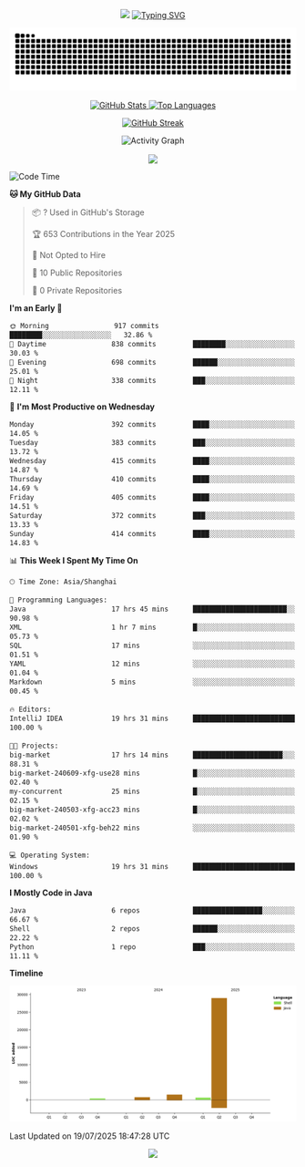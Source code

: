 <!-- -->

<p align="center">
<img src="https://capsule-render.vercel.app/api?type=waving&color=timeGradient&height=300&&section=header&text=HI%20THEME!&fontSize=90&fontAlign=50&fontAlignY=30&desc=I%20am%20AlfonsoKevin!&descAlign=50&descSize=30&descAlignY=60&animation=twinkling" />
    <a align="center" href="https://www.kaijavademo.top/"><img src="https://readme-typing-svg.demolab.com?font=Fira+Code&center=true&pause=1000&width=435&lines=Welcome+to+my+GitHub+profile+page!;%E6%AC%A2%E8%BF%8E%E6%9D%A5%E5%88%B0%E6%88%91%E7%9A%84GitHub%E4%B8%BB%E9%A1%B5%EF%BC%81" alt="Typing SVG" height=200 /> </a>
</p>
 <p align="center"><img src="https://raw.githubusercontent.com/AlfonsoKevin/AlfonsoKevin/output/github-contribution-grid-snake.svg"></p>

</p>


<p align="center" >
  <a href="https://github.com/AlfonsoKevin">  
    <img src="https://github-readme-stats.vercel.app/api/?username=AlfonsoKevin&layout=compact&border_radius=20" width="400"  alt="GitHub Stats" />
  </a>
  <a href="https://www.kaijavademo.top/">
    <img src="https://github-readme-stats.vercel.app/api/top-langs/?username=AlfonsoKevin&layout=compact&border_radius=20" width=400 alt="Top Languages"/>
  </a>
</p>


<p align="center">
    <a href="https://github.com/AlfonsoKevin">
    <img src="https://streak-stats.demolab.com?user=AlfonsoKevin&theme=transparent&hide_border=false%C2%A0%C2%A0%E5%81%87&short_numbers=false%C2%A0%C2%A0%E5%81%87&card_width=595&card_height=234" height="400"  alt="GitHub Streak" />
    </a>
</p>



<p align="center">
    <img width="800" src="https://github-readme-activity-graph.vercel.app/graph?username=AlfonsoKevin&theme=github-compact&hide_border=true&area=true&from=2024-06-01&to=2024-12-31&grid=false&custom_title=Activity%20Graph" alt="Activity Graph" title="Activity Graph" />
</p> 




<p align="center">
	<img align="center" src="https://skillicons.dev/icons?i=idea,java,mysql,redis,spring,rocket,html,css,js,react,linux,py,c,clion,docker,md,stackoverflow&theme=light" />    
</p>


<!--START_SECTION:waka-->
![Code Time](http://img.shields.io/badge/Code%20Time-163%20hrs%2016%20mins-blue)

**🐱 My GitHub Data** 

> 📦 ? Used in GitHub's Storage 
 > 
> 🏆 653 Contributions in the Year 2025
 > 
> 🚫 Not Opted to Hire
 > 
> 📜 10 Public Repositories 
 > 
> 🔑 0 Private Repositories 
 > 
**I'm an Early 🐤** 

```text
🌞 Morning                917 commits         ████████░░░░░░░░░░░░░░░░░   32.86 % 
🌆 Daytime                838 commits         ████████░░░░░░░░░░░░░░░░░   30.03 % 
🌃 Evening                698 commits         ██████░░░░░░░░░░░░░░░░░░░   25.01 % 
🌙 Night                  338 commits         ███░░░░░░░░░░░░░░░░░░░░░░   12.11 % 
```
📅 **I'm Most Productive on Wednesday** 

```text
Monday                   392 commits         ████░░░░░░░░░░░░░░░░░░░░░   14.05 % 
Tuesday                  383 commits         ███░░░░░░░░░░░░░░░░░░░░░░   13.72 % 
Wednesday                415 commits         ████░░░░░░░░░░░░░░░░░░░░░   14.87 % 
Thursday                 410 commits         ████░░░░░░░░░░░░░░░░░░░░░   14.69 % 
Friday                   405 commits         ████░░░░░░░░░░░░░░░░░░░░░   14.51 % 
Saturday                 372 commits         ███░░░░░░░░░░░░░░░░░░░░░░   13.33 % 
Sunday                   414 commits         ████░░░░░░░░░░░░░░░░░░░░░   14.83 % 
```


📊 **This Week I Spent My Time On** 

```text
🕑︎ Time Zone: Asia/Shanghai

💬 Programming Languages: 
Java                     17 hrs 45 mins      ███████████████████████░░   90.98 % 
XML                      1 hr 7 mins         █░░░░░░░░░░░░░░░░░░░░░░░░   05.73 % 
SQL                      17 mins             ░░░░░░░░░░░░░░░░░░░░░░░░░   01.51 % 
YAML                     12 mins             ░░░░░░░░░░░░░░░░░░░░░░░░░   01.04 % 
Markdown                 5 mins              ░░░░░░░░░░░░░░░░░░░░░░░░░   00.45 % 

🔥 Editors: 
IntelliJ IDEA            19 hrs 31 mins      █████████████████████████   100.00 % 

🐱‍💻 Projects: 
big-market               17 hrs 14 mins      ██████████████████████░░░   88.31 % 
big-market-240609-xfg-use28 mins             █░░░░░░░░░░░░░░░░░░░░░░░░   02.40 % 
my-concurrent            25 mins             █░░░░░░░░░░░░░░░░░░░░░░░░   02.15 % 
big-market-240503-xfg-acc23 mins             █░░░░░░░░░░░░░░░░░░░░░░░░   02.02 % 
big-market-240501-xfg-beh22 mins             ░░░░░░░░░░░░░░░░░░░░░░░░░   01.90 % 

💻 Operating System: 
Windows                  19 hrs 31 mins      █████████████████████████   100.00 % 
```

**I Mostly Code in Java** 

```text
Java                     6 repos             █████████████████░░░░░░░░   66.67 % 
Shell                    2 repos             ██████░░░░░░░░░░░░░░░░░░░   22.22 % 
Python                   1 repo              ███░░░░░░░░░░░░░░░░░░░░░░   11.11 % 
```



**Timeline**

![Lines of Code chart](https://raw.githubusercontent.com/AlfonsoKevin/AlfonsoKevin/main/assets/bar_graph.png)


 Last Updated on 19/07/2025 18:47:28 UTC
<!--END_SECTION:waka-->

<p align="center">
    <a href="https://github.com/AlfonsoKevin"></a><img src="https://img.shields.io/badge/GitHub-grey?logo=github" />
</p>
